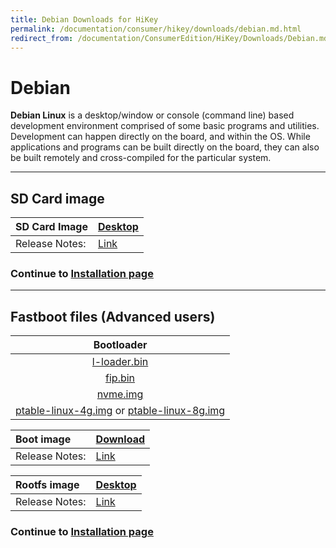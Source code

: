 ```yaml
---
title: Debian Downloads for HiKey
permalink: /documentation/consumer/hikey/downloads/debian.md.html
redirect_from: /documentation/ConsumerEdition/HiKey/Downloads/Debian.md.html
---
```

# Debian

**Debian Linux** is a desktop/window or console (command line) based development environment comprised of some basic programs and utilities. Development can happen directly on the board, and within the OS. While applications and programs can be built directly on the board, they can also be built remotely and cross-compiled for the particular system.

***

## SD Card image

|   SD Card Image    |    [Desktop](http://snapshots.linaro.org/96boards/hikey/linaro/debian/latest/linaro-stretch-developer-hikey-*.sd.gz) |
|:------------------|:-----------------------|
|Release Notes:     |[Link](http://snapshots.linaro.org/96boards/hikey/linaro/debian/latest)       |

### Continue to [Installation page](../installation/)

***

## Fastboot files (Advanced users)

|   Bootloader    |     
|:----------------------------:|
| [l-loader.bin](http://builds.96boards.org/snapshots/reference-platform/components/uefi-staging/latest/hikey/release/l-loader.bin)  |  
|  [fip.bin](http://builds.96boards.org/snapshots/reference-platform/components/uefi-staging/latest/hikey/release/fip.bin)           |  
| [nvme.img](http://builds.96boards.org/snapshots/reference-platform/components/uefi-staging/latest/hikey/release/nvme.img)          |
| [ptable-linux-4g.img](http://builds.96boards.org/snapshots/reference-platform/components/uefi-staging/latest/hikey/release/ptable-linux-4g.img) or [ptable-linux-8g.img](http://builds.96boards.org/snapshots/reference-platform/components/uefi-staging/latest/hikey/release/ptable-linux-8g.img)     |

|   Boot image    |    [Download](http://snapshots.linaro.org/96boards/hikey/linaro/debian/latest/boot-linaro-stretch-developer-hikey-*.img.gz)    |
|:------------------|:-----------------------|
|Release Notes:     |[Link](http://snapshots.linaro.org/96boards/hikey/linaro/debian/latest)      |

|   Rootfs image    |    [Desktop](http://snapshots.linaro.org/96boards/hikey/linaro/debian/latest/rootfs-linaro-stretch-developer-hikey-*.img.gz) |
|:------------------|:----------------------------------|
|Release Notes:     |[Link](http://releases.linaro.org/96boards/hikey/linaro/debian/latest/)      |

### Continue to [Installation page](../installation/)
